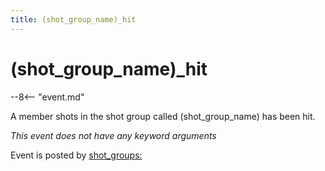 ```yaml
---
title: (shot_group_name)_hit
---
```


# (shot_group_name)\_hit


--8<-- "event.md"

A member shots in the shot group called (shot_group_name) has been hit.

*This event does not have any keyword arguments*

Event is posted by [shot_groups:](../config/shot_groups.md)
